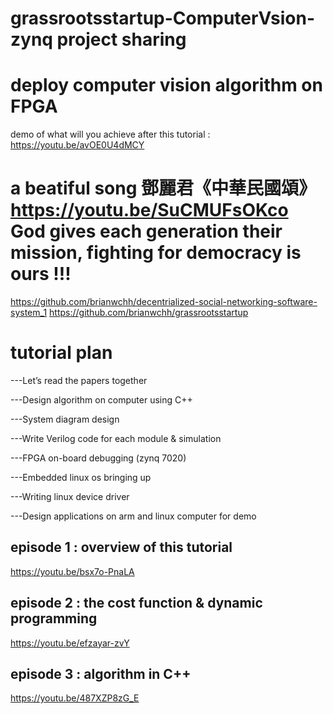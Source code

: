 # grassrootsstartup-ComputerVsion-zynq project sharing
# deploy computer vision algorithm on FPGA

demo of what will you achieve after this tutorial : 
https://youtu.be/avOE0U4dMCY

# a beatiful song 鄧麗君《中華民國頌》 https://youtu.be/SuCMUFsOKco   God gives each generation their mission, fighting for democracy is ours !!! 
https://github.com/brianwchh/decentrialized-social-networking-software-system_1
https://github.com/brianwchh/grassrootsstartup

# tutorial plan 
---Let’s read the papers together 

---Design algorithm on computer using C++

---System diagram design 

---Write Verilog code for each module & simulation 

---FPGA on-board debugging (zynq 7020)

---Embedded linux os bringing up

---Writing linux device driver 

---Design applications on arm and linux computer for demo



## episode 1 : overview of this tutorial 
https://youtu.be/bsx7o-PnaLA

## episode 2 : the cost function & dynamic programming    
https://youtu.be/efzayar-zvY

## episode 3 : algorithm in C++
https://youtu.be/487XZP8zG_E


